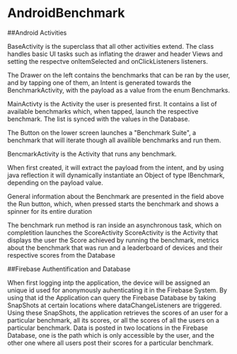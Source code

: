 # AndroidBenchmark

##Android Activities

BaseActivity is the superclass that all other activities extend.
The class handles basic UI tasks such as inflating the drawer and header Views and setting the respectve onItemSelected and onClickListeners listeners.

The Drawer on the left contains the benchmarks that can be ran by the user, and by tapping one of them, an Intent is generated towards the BenchmarkActivity, with the payload as a value from the enum Benchmarks.

MainActivty is the Activity the user is presented first. It contains a list of available benchmarks which, when tapped, launch the respective benchmark. The list is synced with the values in the Database.

The Button on the lower screen launches a "Benchmark Suite", a benchmark that will iterate though all availible benchmarks and run them.

BencmarkActivity is the Activity that runs any benchmark.

When first created, it will extract the payload from the intent, and by using java reflection it will dynamically instantiate an Object of type IBenchmark, depending on the payload value.

General information about the Benchmark are presented in the field above the Run button, which, when pressed starts the benchmark and shows a spinner for its entire duration

The benchmark run method is ran inside an asynchronous task, which on completition launches the ScoreActivity
ScoreActivity is the Activity that displays the user the Score achieved by running the benchmark, metrics about the benchmark that was run and a leaderboard of devices and their respective scores from the Database

##Firebase Authentification and Database

When first logging intp the application, the device will be assigned an unique id used for anonymously auhenticating it in the Firebase System. By using that id the Application can query the Firebase Database by taking SnapShots at certain locations where dataChangeListeners are triggered.
Using these SnapShots, the application retrieves the scores of an user for a particular benchmark, all its scores, or all the scores of all the users on a particular benchmark. 
Data is posted in two locations in the Firebase Database, one is the path which is only accessible by the user, and the other one where all users post their scores for a particular benchmark.
